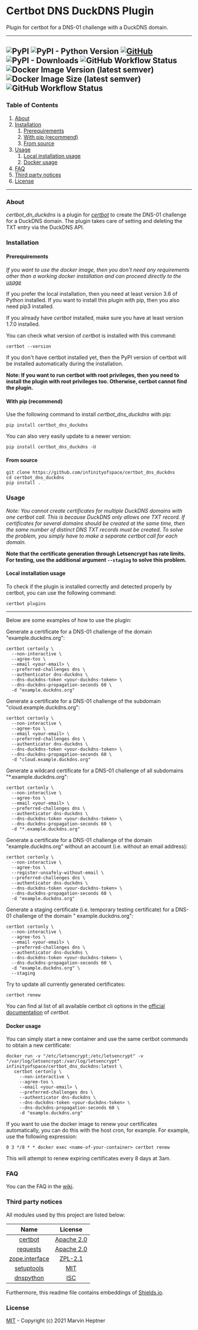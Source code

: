 # Certbot DNS DuckDNS Plugin

Plugin for certbot for a DNS-01 challenge with a DuckDNS domain.

---

![PyPI](https://img.shields.io/pypi/v/certbot_dns_duckdns) ![PyPI - Python Version](https://img.shields.io/pypi/pyversions/certbot_dns_duckdns) [![GitHub](https://img.shields.io/github/license/infinityofspace/certbot_dns_duckdns)](https://github.com/infinityofspace/certbot_dns_duckdns/blob/master/License) ![PyPI - Downloads](https://img.shields.io/pypi/dm/certbot_dns_duckdns) ![GitHub Workflow Status](https://img.shields.io/github/workflow/status/infinityofspace/certbot_dns_duckdns/Publish%20release%20distribution%20to%20PyPI)
![Docker Image Version (latest semver)](https://img.shields.io/docker/v/infinityofspace/certbot_dns_duckdns?sort=semver) ![Docker Image Size (latest semver)](https://img.shields.io/docker/image-size/infinityofspace/certbot_dns_duckdns?sort=semver) ![GitHub Workflow Status](https://img.shields.io/github/workflow/status/infinityofspace/certbot_dns_duckdns/build%20and%20publish%20release%20to%20Docker%20Hub)
---

### Table of Contents

1. [About](#about)
2. [Installation](#installation)
    1. [Prerequirements](#prerequirements)
    2. [With pip (recommend)](#with-pip-recommend)
    3. [From source](#from-source)
3. [Usage](#usage)
    1. [Local installation usage](#local-installation-usage)
    2. [Docker usage](#docker-usage)
4. [FAQ](#faq)
5. [Third party notices](#third-party-notices)
6. [License](#license)

---

### About

*certbot_dn_duckdns* is a plugin for [*certbot*](https://github.com/certbot/certbot) to create the DNS-01 challenge for
a DuckDNS domain. The plugin takes care of setting and deleting the TXT entry via the DuckDNS API.

### Installation

#### Prerequirements

*If you want to use the docker image, then you don't need any requirements other than a working docker installation and
can proceed directly to the [usage](#docker-usage)*

If you prefer the local installation, then you need at least version 3.6 of Python installed. If you want to install
this plugin with pip, then you also need pip3 installed.

If you already have *certbot* installed, make sure you have at least version 1.7.0 installed.

You can check what version of *certbot* is installed with this command:

```commandline
certbot --version
```

If you don't have certbot installed yet, then the PyPI version of certbot will be installed automatically during the
installation.

**Note: If you want to run certbot with root privileges, then you need to install the plugin with root privileges too.
Otherwise, certbot cannot find the plugin.**

#### With pip (recommend)

Use the following command to install *certbot_dns_duckdns* with pip:

```commandline
pip install certbot_dns_duckdns
```

You can also very easily update to a newer version:

```commandline
pip install certbot_dns_duckdns -U
```

#### From source

```commandline
git clone https://github.com/infinityofspace/certbot_dns_duckdns
cd certbot_dns_duckdns
pip install .
```

### Usage

*Note: You cannot create certificates for multiple DuckDNS domains with one certbot call. This is because DuckDNS only
allows one TXT record. If certificates for several domains should be created at the same time, then the same number of
distinct DNS TXT records must be created. To solve the problem, you simply have to make a separate certbot call for each
domain.*

**Note that the certificate generation through Letsencrypt has rate limits. For testing, use the additional
argument `--staging` to solve this problem.**

#### Local installation usage

To check if the plugin is installed correctly and detected properly by certbot, you can use the following command:

```commandline
certbot plugins
```

---

Below are some examples of how to use the plugin:

Generate a certificate for a DNS-01 challenge of the domain "example.duckdns.org":

```commandline
certbot certonly \
  --non-interactive \
  --agree-tos \
  --email <your-email> \
  --preferred-challenges dns \
  --authenticator dns-duckdns \
  --dns-duckdns-token <your-duckdns-token> \
  --dns-duckdns-propagation-seconds 60 \
  -d "example.duckdns.org"
```

Generate a certificate for a DNS-01 challenge of the subdomain "cloud.example.duckdns.org":

```commandline
certbot certonly \
  --non-interactive \
  --agree-tos \
  --email <your-email> \
  --preferred-challenges dns \
  --authenticator dns-duckdns \
  --dns-duckdns-token <your-duckdns-token> \
  --dns-duckdns-propagation-seconds 60 \
  -d "cloud.example.duckdns.org"
```

Generate a wildcard certificate for a DNS-01 challenge of all subdomains "*.example.duckdns.org":

```commandline
certbot certonly \
  --non-interactive \
  --agree-tos \
  --email <your-email> \
  --preferred-challenges dns \
  --authenticator dns-duckdns \
  --dns-duckdns-token <your-duckdns-token> \
  --dns-duckdns-propagation-seconds 60 \
  -d "*.example.duckdns.org"
```

Generate a certificate for a DNS-01 challenge of the domain "example.duckdns.org" without an account (i.e. without an
email address):

```commandline
certbot certonly \
  --non-interactive \
  --agree-tos \
  --register-unsafely-without-email \
  --preferred-challenges dns \
  --authenticator dns-duckdns \
  --dns-duckdns-token <your-duckdns-token> \
  --dns-duckdns-propagation-seconds 60 \
  -d "example.duckdns.org"
```

Generate a staging certificate (i.e. temporary testing certificate) for a DNS-01 challenge of the domain "
example.duckdns.org":

```commandline
certbot certonly \
  --non-interactive \
  --agree-tos \
  --email <your-email> \
  --preferred-challenges dns \
  --authenticator dns-duckdns \
  --dns-duckdns-token <your-duckdns-token> \
  --dns-duckdns-propagation-seconds 60 \
  -d "example.duckdns.org" \
  --staging
```

Try to update all currently generated certificates:

```commandline
certbot renew
```

You can find al list of all available certbot cli options in
the [official documentation](https://certbot.eff.org/docs/using.html#certbot-command-line-options) of *certbot*.

#### Docker usage

You can simply start a new container and use the same certbot commands to obtain a new certificate:

```commandline
docker run -v "/etc/letsencrypt:/etc/letsencrypt" -v "/var/log/letsencrypt:/var/log/letsencrypt" infinityofspace/certbot_dns_duckdns:latest \
   certbot certonly \
     --non-interactive \
     --agree-tos \
     --email <your-email> \
     --preferred-challenges dns \
     --authenticator dns-duckdns \
     --dns-duckdns-token <your-duckdns-token> \
     --dns-duckdns-propagation-seconds 60 \
     -d "example.duckdns.org"
```

If you want to use the docker image to renew your certificates automatically, you can do this with the host cron, for
example. For example, use the following expression:

```
0 3 */8 * * docker exec <name-of-your-container> certbot renew
```

This will attempt to renew expiring certificates every 8 days at 3am.

### FAQ

You can the FAQ in the [wiki](https://github.com/infinityofspace/certbot_dns_duckdns/wiki/FAQ).

### Third party notices

All modules used by this project are listed below:

| Name | License|
|:---:|:---:|
| [certbot](https://github.com/certbot/certbot) | [Apache 2.0](https://raw.githubusercontent.com/certbot/certbot/master/LICENSE.txt) |
| [requests](https://github.com/psf/requests) | [Apache 2.0](https://raw.githubusercontent.com/psf/requests/master/LICENSE) |
| [zope.interface](https://github.com/zopefoundation/zope.interface) | [ZPL-2.1](https://raw.githubusercontent.com/zopefoundation/zope.interface/master/LICENSE.txt) |
| [setuptools](https://github.com/pypa/setuptools) | [MIT](https://raw.githubusercontent.com/pypa/setuptools/main/LICENSE) |
| [dnspython](https://github.com/rthalley/dnspython) | [ISC](https://raw.githubusercontent.com/rthalley/dnspython/master/LICENSE) |

Furthermore, this readme file contains embeddings of [Shields.io](https://github.com/badges/shields).

### License

[MIT](https://github.com/infinityofspace/certbot_dns_duckdns/blob/master/License) - Copyright (c) 2021 Marvin Heptner
